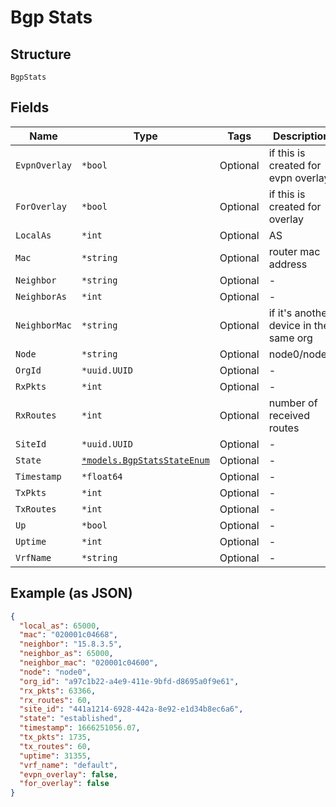 
# Bgp Stats

## Structure

`BgpStats`

## Fields

| Name | Type | Tags | Description |
|  --- | --- | --- | --- |
| `EvpnOverlay` | `*bool` | Optional | if this is created for evpn overlay |
| `ForOverlay` | `*bool` | Optional | if this is created for overlay |
| `LocalAs` | `*int` | Optional | AS |
| `Mac` | `*string` | Optional | router mac address |
| `Neighbor` | `*string` | Optional | - |
| `NeighborAs` | `*int` | Optional | - |
| `NeighborMac` | `*string` | Optional | if it's another device in the same org |
| `Node` | `*string` | Optional | node0/node1 |
| `OrgId` | `*uuid.UUID` | Optional | - |
| `RxPkts` | `*int` | Optional | - |
| `RxRoutes` | `*int` | Optional | number of received routes |
| `SiteId` | `*uuid.UUID` | Optional | - |
| `State` | [`*models.BgpStatsStateEnum`](../../doc/models/bgp-stats-state-enum.md) | Optional | - |
| `Timestamp` | `*float64` | Optional | - |
| `TxPkts` | `*int` | Optional | - |
| `TxRoutes` | `*int` | Optional | - |
| `Up` | `*bool` | Optional | - |
| `Uptime` | `*int` | Optional | - |
| `VrfName` | `*string` | Optional | - |

## Example (as JSON)

```json
{
  "local_as": 65000,
  "mac": "020001c04668",
  "neighbor": "15.8.3.5",
  "neighbor_as": 65000,
  "neighbor_mac": "020001c04600",
  "node": "node0",
  "org_id": "a97c1b22-a4e9-411e-9bfd-d8695a0f9e61",
  "rx_pkts": 63366,
  "rx_routes": 60,
  "site_id": "441a1214-6928-442a-8e92-e1d34b8ec6a6",
  "state": "established",
  "timestamp": 1666251056.07,
  "tx_pkts": 1735,
  "tx_routes": 60,
  "uptime": 31355,
  "vrf_name": "default",
  "evpn_overlay": false,
  "for_overlay": false
}
```

